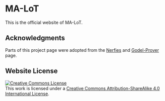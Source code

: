 # MA-LoT

This is the official website of MA-LoT.

## Acknowledgments
Parts of this project page were adopted from the [Nerfies](https://nerfies.github.io/) and [Godel-Prover](https://goedel-lm.github.io/) page.

## Website License
<a rel="license" href="http://creativecommons.org/licenses/by-sa/4.0/"><img alt="Creative Commons License" style="border-width:0" src="https://i.creativecommons.org/l/by-sa/4.0/88x31.png" /></a><br />This work is licensed under a <a rel="license" href="http://creativecommons.org/licenses/by-sa/4.0/">Creative Commons Attribution-ShareAlike 4.0 International License</a>.
